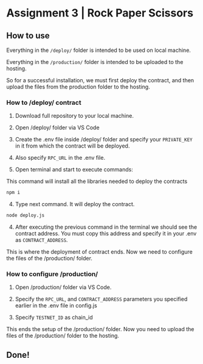 # Assignment 3 | Rock Paper Scissors

## How to use

Everything in the `/deploy/` folder is intended to be used on local machine.

Everything in the `/production/` folder is intended to be uploaded to the hosting.

So for a successful installation, we must first deploy the contract, and then upload the files from the production folder to the hosting.

### How to /deploy/ contract

1. Download full repository to your local machine.

2. Open /deploy/ folder via VS Code

3. Create the .env file inside /deploy/ folder and specify your `PRIVATE_KEY` in it from which the contract will be deployed.

3. Also specify `RPC_URL` in the .env file.

3. Open terminal and start to execute commands:

This command will install all the libraries needed to deploy the contracts

```bash
npm i
```

4. Type next command. It will deploy the contract.

```bash
node deploy.js
```

4. Аfter executing the previous command in the terminal we should see the contract address. You must copy this address and specify it in your .env as `CONTRACT_ADDRESS`.

This is where the deployment of contract ends. Now we need to configure the files of the /production/ folder.

### How to configure /production/

1. Open /production/ folder via VS Code.

2. Specify the `RPC_URL`, and `CONTRACT_ADDRESS` parameters you specified earlier in the .env file in config.js

3. Specify `TESTNET_ID` as chain_id

This ends the setup of the /production/ folder. Now you need to upload the files of the /production/ folder to the hosting.

## Done!
